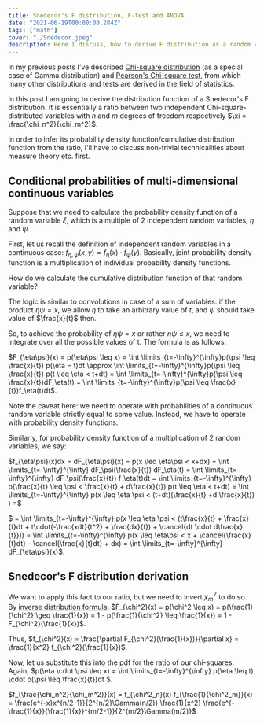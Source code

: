 ```yaml
---
title: Snedecor's F distribution, F-test and ANOVA
date: "2021-06-19T00:00:00.284Z"
tags: ["math"]
cover: "./Snedecor.jpeg"
description: Here I discuss, how to derive F distribution as a random variable, which is a ratio of two independent chi-square disributions. I'll also briefly discuss F-test and ANOVA here.
---
```


In my previous posts I've described [Chi-square distribution](/2021-06-09-1) (as a special case of Gamma distribution) and [Pearson's Chi-square test](/2021-06-17-1), from which many other distributions and tests are derived in the field of statistics.

In this post I am going to derive the distribution function of a Snedecor's F distribution. It is essentially a ratio between two independent Chi-square-distributed variables with $n$ and $m$ degrees of freedom respectively $\xi = \frac{\chi_n^2}{\chi_m^2}$.

In order to infer its probability density function/cumulative distribution function from the ratio, I'll have to discuss non-trivial technicalities about measure theory etc. first.


Conditional probabilities of multi-dimensional continuous variables
-------------------------------------------------------------------

Suppose that we need to calculate the probability density function of a random variable $\xi$, which is a multiple of 2 independent random variables, $\eta$ and $\psi$.

First, let us recall the definition of independent random variables in a continuous case: $f_{\eta, \psi}(x,y) = f_\eta(x) \cdot f_\psi(y)$. Basically, joint probability density function is a multiplication of individual probability density functions.

How do we calculate the cumulative distribution function of that random variable? 

The logic is similar to convolutions in case of a sum of variables: if the product $\eta \psi = x$, we allow $\eta$ to take an arbitrary value of $t$, and $\psi$ should take value of $\frac{x}{t}$ then.

So, to achieve the probability of $\eta\psi = x$ or rather $\eta\psi \leq x$, we need to integrate over all the possible values of t. The formula is as follows:

$F_{\eta\psi}(x) = p(\eta\psi \leq x) = \int \limits_{t=-\infty}^{\infty}p(\psi \leq \frac{x}{t}) p(\eta = t)dt \approx \int \limits_{t=-\infty}^{\infty}p(\psi \leq \frac{x}{t}) p(t \leq \eta < t+dt) = \int \limits_{t=-\infty}^{\infty}p(\psi \leq \frac{x}{t})dF_\eta(t) = \int \limits_{t=-\infty}^{\infty}p(\psi \leq \frac{x}{t})f_\eta(t)dt$.

Note the caveat here: we need to operate with probabilities of a continuous random variable strictly equal to some value. Instead, we have to operate with probability density functions.

Similarly, for probability density function of a multiplication of 2 random variables, we say:

$f_{\eta\psi}(x)dx = dF_{\eta\psi}(x) = p(x \leq \eta\psi < x+dx) = \int \limits_{t=-\infty}^{\infty} dF_\psi(\frac{x}{t}) dF_\eta(t) = \int \limits_{t=-\infty}^{\infty} dF_\psi(\frac{x}{t}) f_\eta(t)dt = \int \limits_{t=-\infty}^{\infty} p(\frac{x}{t} \leq \psi < \frac{x}{t} + d\frac{x}{t}) p(t \leq \eta < t+dt) = \int \limits_{t=-\infty}^{\infty} p(x \leq \eta \psi < (t+dt)(\frac{x}{t} +d \frac{x}{t}) ) =$

$ = \int \limits_{t=-\infty}^{\infty} p(x \leq \eta \psi < (t\frac{x}{t} + \frac{x}{t}dt + t\cdot(-\frac{xdt}{t^2} + \frac{dx}{t}) + \cancel{dt \cdot d\frac{x}{t}})) = \int \limits_{t=-\infty}^{\infty} p(x \leq \eta\psi < x + \cancel{\frac{x}{t}dt} - \cancel{\frac{x}{t}dt} + dx) = \int \limits_{t=-\infty}^{\infty} dF_{\eta\psi}(x)$.

Snedecor's F distribution derivation
------------------------------------

We want to apply this fact to our ratio, but we need to invert $\chi_m^2$ to do so. By [inverse distribution formula](https://en.wikipedia.org/wiki/Inverse_distribution): $F_{\chi^2}(x) = p(\chi^2 \leq x) = p(\frac{1}{\chi^2} \geq \frac{1}{x}) = 1 - p(\frac{1}{\chi^2} \leq \frac{1}{x}) = 1 - F_{\chi^2}(\frac{1}{x})$. 

Thus, $f_{\chi^2}(x) = \frac{\partial F_{\chi^2}(\frac{1}{x})}{\partial x} = \frac{1}{x^2} f_{\chi^2}(\frac{1}{x})$. 

Now, let us substitute this into the pdf for the ratio of our chi-squares. Again, $p(\eta \cdot \psi \leq x) = \int \limits_{t=-\infty}^{\infty} p(\eta \leq t) \cdot p(\psi \leq \frac{x}{t})dt $.

$f_{\frac{\chi_n^2}{\chi_m^2}}(x) = f_{\chi^2_n}(x) f_{\frac{1}{\chi^2_m}}(x) = \frac{e^{-x}x^{n/2-1}}{2^{n/2}\Gamma(n/2)} \frac{1}{x^2} \frac{e^{-\frac{1}{x}}{\frac{1}{x}}^{m/2-1}}{2^{m/2}\Gamma(m/2)}$



